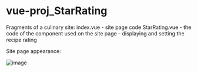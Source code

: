 # vue-proj_StarRating
Fragments of a culinary site:
index.vue - site page code
StarRating.vue - the code of the component used on the site page - displaying and setting the recipe rating

Site page appearance:

![image](https://user-images.githubusercontent.com/56484012/140305986-715b2c0c-2dea-4804-b536-eec07bd50c1d.png)
